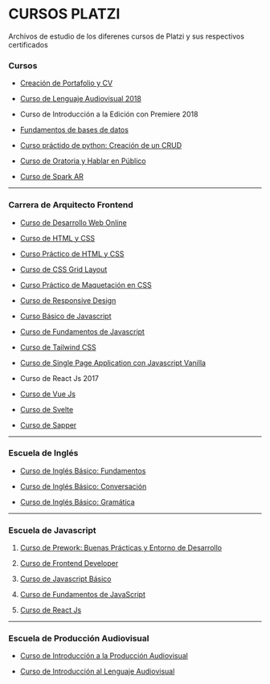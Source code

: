 ﻿# CURSOS PLATZI

Archivos de estudio de los diferenes cursos de Platzi y sus respectivos certificados

### Cursos

- [Creación de Portafolio y CV](https://platzi.com/clases/portafolios/ "Creación de Portafolio y CV")

- [Curso de Lenguaje Audiovisual 2018](https://platzi.com/clases/lenguaje-audiovisual-2018/, "Curso de Lenguaje Audiovisual 2018")
  
- Curso de Introducción a la Edición con Premiere 2018

- [Fundamentos de bases de datos ](https://platzi.com/clases/bd/ "Fundamentos de bases de datos ")

- [Curso práctido de python: Creación de un CRUD ](https://platzi.com/clases/python-practico/ "Curso práctido de python: Creación de un CRUD ")

- [Curso de Oratoria y Hablar en Público ](https://platzi.com/clases/sapper/ "Curso de Oratoria y Hablar en Público ")

- [Curso de Spark AR ](https://platzi.com/clases/spark-ar/ "Curso de Spark AR ")

***

### Carrera de Arquitecto Frontend

- [Curso de Desarrollo Web Online](https://platzi.com/clases/html5-css3/ "Curso de Desarrollo Web Online")
  
- [Curso de HTML y CSS](https://platzi.com/clases/html-css/ "Curso de HTML y CSS")
  
- [Curso Práctico de HTML y CSS](https://platzi.com/clases/html-practico/ "Curso Práctico de HTML y CSS")
  
- [Curso de CSS Grid Layout](https://platzi.com/clases/css-grid-layout/ "Curso de CSS Grid Layout")
  
- [Curso Práctico de Maquetación en CSS](https://platzi.com/clases/practico-css/ "Curso Práctico de Maquetación en CSS")
  
- [Curso de Responsive Design](https://platzi.com/clases/responsive-design/ "Curso de Responsive Design")
  
- [Curso Básico de Javascript](https://platzi.com/clases/basico-javascript/ "Curso Básico de Javascript")

- [Curso de Fundamentos de Javascript](https://platzi.com/clases/fundamentos-javascript/ "Curso de Fundamentos de Javascript")

- [Curso de Tailwind CSS](https://platzi.com/clases/tailwind-css/ "Curso de Tailwind CSS")

- [Curso de Single Page Application con Javascript Vanilla](https://platzi.com/clases/spa-javascript/ "Curso de Single Page Application con Javascript Vanilla")

- Curso de React Js 2017

- [Curso de Vue Js ](https://platzi.com/clases/vuejs/ "Curso de Vue Js ")

- [Curso de Svelte ](https://platzi.com/clases/svelte/ "Curso de Svelte ")

- [Curso de Sapper ](https://platzi.com/clases/sapper/ "Curso de Sapper ")
  
***

### Escuela de Inglés

- [Curso de Inglés Básico: Fundamentos](https://platzi.com/clases/ingles-basico/ "Curso de Inglés Básico: Fundamentos")

- [Curso de Inglés Básico: Conversación](https://platzi.com/clases/ingles-conversacion/ "Curso de Inglés Básico: Conversación")

- [Curso de Inglés Básico: Gramática](https://platzi.com/clases/ingles-gramatica/ "Curso de Inglés Básico: Gramática")

***

### Escuela de Javascript
1. [Curso de Prework: Buenas Prácticas y Entorno de Desarrollo](https://platzi.com/clases/prework/ "Curso de Prework: Buenas Prácticas y Entorno de Desarrollo")

2. [Curso de Frontend Developer](https://platzi.com/clases/frontend-developer/ "Curso de Frontend Developer")

3. [Curso de Javascript Básico](https://platzi.com/clases/basico-javascript/ "Curso de Javascript Básico")

4. [Curso de Fundamentos de JavaScript](https://platzi.com/clases/fundamentos-javascript/ "Curso de Fundamentos de JavaScript")

8. [Curso de React Js](https://platzi.com/clases/react-ejs/ "Curso de React Js")

***

### Escuela de Producción Audiovisual

- [Curso de Introducción a la Producción Audiovisual](https://platzi.com/clases/produccion-audiovisual-cinematografica/ "Curso de Introducción a la Producción Audiovisual")

- [Curso de Introducción al Lenguaje Audiovisual](https://platzi.com/clases/lenguaje-audiovisual/ "Curso de Introducción al Lenguaje Audiovisual")